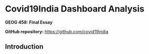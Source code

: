 # Covid19India Dashboard Analysis

**GEOG 458: Final Essay**

**GitHub repository:** https://github.com/covid19india

## Introduction

